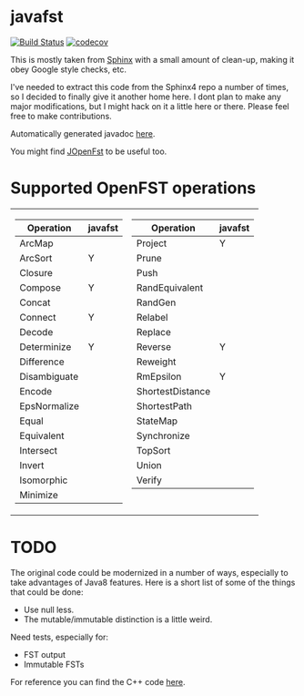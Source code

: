 javafst
=======

[![Build Status](https://travis-ci.org/belambert/asr-tools.svg?branch=master)](https://travis-ci.org/belambert/asr-tools)
[![codecov](https://codecov.io/gh/belambert/javafst/branch/master/graph/badge.svg)](https://codecov.io/gh/belambert/javafst)

This is mostly taken from
[Sphinx](https://github.com/cmusphinx/sphinx4/tree/master/sphinx4-core/src/main/java/edu/cmu/sphinx/fst)
with a small amount of clean-up, making it obey Google style checks, etc.

I've needed to extract this code from the Sphinx4 repo a number of times, so I
decided to finally give it another home here. I dont plan to make any major
modifications, but I might hack on it a little here or there. Please feel free
to make contributions.

Automatically generated javadoc [here](https://belambert.github.io/javafst/apidocs).

You might find [JOpenFst](https://github.com/steveash/jopenfst) to be useful too.


Supported OpenFST operations
============================

<table border="0">
<tr><td valign=top>

| Operation       | javafst |
|-----------------|---------|
| ArcMap	      |         |
| ArcSort	      | Y       |
| Closure	      |         |
| Compose	      | Y       |
| Concat	      |         |
| Connect	      | Y       |
| Decode	      |         |
| Determinize     | Y       |
| Difference      |         |
| Disambiguate    |         |
| Encode          |         |
| EpsNormalize    |         |
| Equal           |         |
| Equivalent      |         |
| Intersect       |         |
| Invert          |         |
| Isomorphic      |         |
| Minimize        |         |

</td><td valign=top>

| Operation       | javafst |
|-----------------|---------|
| Project         | Y       |
| Prune	          |         |
| Push            |         |
| RandEquivalent  |         |
| RandGen         |         |
| Relabel         |         |
| Replace         |         |
| Reverse         | Y       |
| Reweight        |         |
| RmEpsilon	      | Y       |
| ShortestDistance |        |
| ShortestPath    |         |
| StateMap	      |         |
| Synchronize	  |         |
| TopSort	      |         |
| Union	          |         |
| Verify          |         |

</td></tr> </table>


TODO
====

The original code could be modernized in a number of ways, especially to take
advantages of Java8 features.  Here is a short list of some of the things that
could be done:
- Use null less.
- The mutable/immutable distinction is a little weird.

Need tests, especially for:
- FST output
- Immutable FSTs

For reference you can find the C++ code [here](http://www.openfst.org/doxygen/fst/html).
